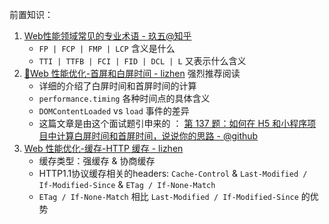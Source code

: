 前置知识：

1. [Web性能领域常见的专业术语 - 玖五@知乎](https://zhuanlan.zhihu.com/p/98880815)
   - `FP | FCP | FMP | LCP` 含义是什么
   - `TTI | TTFB | FCI | FID | DCL | L` 又表示什么含义
2. [🚀Web 性能优化-首屏和白屏时间 - lizhen](https://lz5z.com/Web%E6%80%A7%E8%83%BD%E4%BC%98%E5%8C%96-%E9%A6%96%E5%B1%8F%E5%92%8C%E7%99%BD%E5%B1%8F%E6%97%B6%E9%97%B4/) 强烈推荐阅读
   - 详细的介绍了白屏时间和首屏时间的计算
   - `performance.timing` 各种时间点的具体含义
   - `DOMContentLoaded` vs `load` 事件的差异
   - 这篇文章是由这个面试题引申来的 ： [第 137 题：如何在 H5 和小程序项目中计算白屏时间和首屏时间，说说你的思路 - @github](https://github.com/Advanced-Frontend/Daily-Interview-Question/issues/272)
3. [Web 性能优化-缓存-HTTP 缓存 - lizhen](https://lz5z.com/Web%E6%80%A7%E8%83%BD%E4%BC%98%E5%8C%96-HTTP%E7%BC%93%E5%AD%98/) 
   - 缓存类型：强缓存 & 协商缓存
   - HTTP1.1协议缓存相关的headers: `Cache-Control` & `Last-Modified / If-Modified-Since` & `ETag / If-None-Match`
   - `ETag / If-None-Match` 相比  `Last-Modified / If-Modified-Since` 的优势